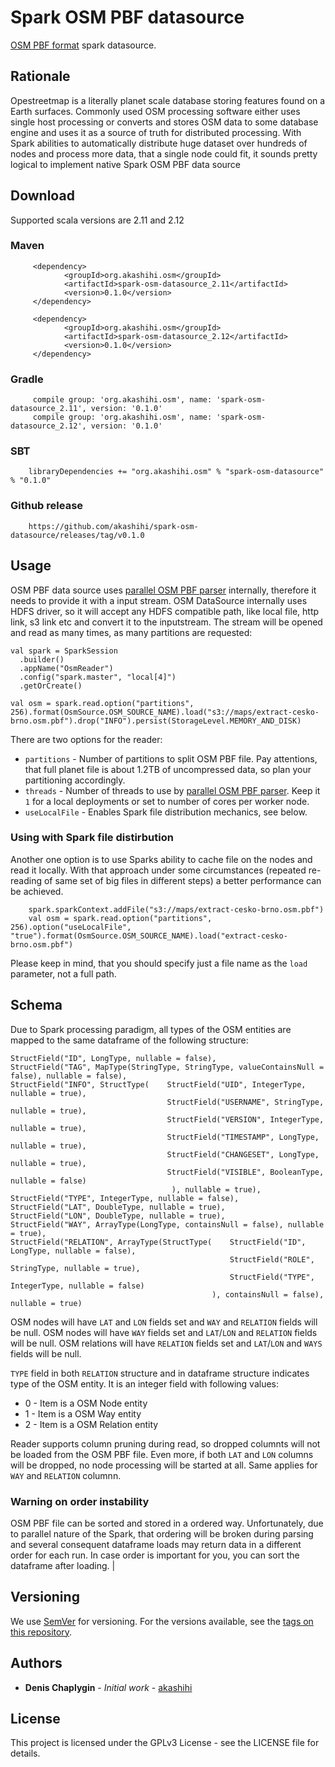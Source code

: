 # Spark OSM PBF datasource

[OSM PBF format](https://wiki.openstreetmap.org/wiki/PBF_Format) spark datasource.

## Rationale

Opestreetmap is a literally planet scale database storing features found on a Earth surfaces. Commonly used OSM processing software
either uses single host processing or converts and stores OSM data to some database engine and uses it as a source of truth for distributed
processing. With Spark abilities to automatically distribute huge dataset over hundreds of nodes and process more data, that a
single node could fit, it sounds pretty logical to implement native Spark OSM PBF data source  
## Download

Supported scala versions are 2.11 and 2.12

### Maven 
        
         <dependency>
                <groupId>org.akashihi.osm</groupId>
                <artifactId>spark-osm-datasource_2.11</artifactId>
                <version>0.1.0</version>
         </dependency>

         <dependency>
                <groupId>org.akashihi.osm</groupId>
                <artifactId>spark-osm-datasource_2.12</artifactId>
                <version>0.1.0</version>
         </dependency>
        
### Gradle

         compile group: 'org.akashihi.osm', name: 'spark-osm-datasource_2.11', version: '0.1.0'
         compile group: 'org.akashihi.osm', name: 'spark-osm-datasource_2.12', version: '0.1.0'
        
### SBT 
                        
        libraryDependencies += "org.akashihi.osm" % "spark-osm-datasource" % "0.1.0"
        
### Github release

        https://github.com/akashihi/spark-osm-datasource/releases/tag/v0.1.0
        
## Usage                
        
OSM PBF data source uses [parallel OSM PBF parser](https://github.com/akashihi/parallelpbf) internally, therefore it needs to provide
it with a input stream. OSM DataSource internally uses HDFS driver, so it will accept any HDFS compatible path, like local
file, http link, s3 link etc and convert it to the inputstream. The stream will be opened and read as many times, as many
partitions are requested:

    val spark = SparkSession
      .builder()
      .appName("OsmReader")
      .config("spark.master", "local[4]")
      .getOrCreate()

    val osm = spark.read.option("partitions", 256).format(OsmSource.OSM_SOURCE_NAME).load("s3://maps/extract-cesko-brno.osm.pbf").drop("INFO").persist(StorageLevel.MEMORY_AND_DISK)
    
There are two options for the reader:

* `partitions` - Number of partitions to split OSM PBF file. Pay attentions, that full planet file is about 1.2TB of uncompressed data, so plan
your partitioning accordingly.
* `threads` - Number of threads to use by [parallel OSM PBF parser](https://github.com/akashihi/parallelpbf). Keep it
`1` for a local deployments or set to number of cores per worker node.
* `useLocalFile` - Enables Spark file distribution mechanics, see below.

### Using with Spark file distirbution 

Another one option is to use Sparks ability to cache file on the nodes and read it locally. With that approach under some circumstances (repeated re-reading
of same set of big files in different steps) a better performance can be achieved.

        spark.sparkContext.addFile("s3://maps/extract-cesko-brno.osm.pbf")
        val osm = spark.read.option("partitions", 256).option("useLocalFile", "true").format(OsmSource.OSM_SOURCE_NAME).load("extract-cesko-brno.osm.pbf")
        
Please keep in mind, that you should specify just a file name as the `load` parameter, not a full path.
        
## Schema

Due to Spark processing paradigm, all types of the OSM entities are mapped to the same dataframe of the following structure:

    StructField("ID", LongType, nullable = false),
    StructField("TAG", MapType(StringType, StringType, valueContainsNull = false), nullable = false),
    StructField("INFO", StructType(    StructField("UID", IntegerType, nullable = true),
                                       StructField("USERNAME", StringType, nullable = true),
                                       StructField("VERSION", IntegerType, nullable = true),
                                       StructField("TIMESTAMP", LongType, nullable = true),
                                       StructField("CHANGESET", LongType, nullable = true),
                                       StructField("VISIBLE", BooleanType, nullable = false)
                                        ), nullable = true),
    StructField("TYPE", IntegerType, nullable = false),
    StructField("LAT", DoubleType, nullable = true),
    StructField("LON", DoubleType, nullable = true),
    StructField("WAY", ArrayType(LongType, containsNull = false), nullable = true),
    StructField("RELATION", ArrayType(StructType(    StructField("ID", LongType, nullable = false),
                                                     StructField("ROLE", StringType, nullable = true),
                                                     StructField("TYPE", IntegerType, nullable = false)
                                                 ), containsNull = false), nullable = true)

OSM nodes will have `LAT` and `LON` fields set and `WAY` and `RELATION` fields will be null.
OSM nodes will have `WAY` fields set and `LAT`/`LON` and `RELATION` fields will be null.
OSM relations will have `RELATION` fields set and `LAT`/`LON` and `WAYS` fields will be null.

`TYPE` field in both `RELATION` structure and in dataframe structure indicates type of the OSM entity. It is an
integer field with following values:

* 0 - Item is a OSM Node entity
* 1 - Item is a OSM Way entity
* 2 - Item is a OSM Relation entity

Reader supports column pruning during read, so dropped columnts will not be loaded from the OSM PBF file. Even more,
if both `LAT` and `LON` columns will be dropped, no node processing will be started at all. Same applies for
`WAY` and `RELATION` columnn.

### Warning on order instability

OSM PBF file can be sorted and stored in a ordered way. Unfortunately, due to parallel nature of the Spark, that 
ordering will be broken during parsing and several consequent dataframe loads may return data in a different order for 
each run. In case order is important for you, you can sort the dataframe after loading. 
                          |

## Versioning

We use [SemVer](http://semver.org/) for versioning. For the versions available, see the [tags on this repository](https://github.com/akashihi/spark-osm-reader/tags). 

## Authors

* **Denis Chaplygin** - *Initial work* - [akashihi](https://github.com/akashihi)

## License

This project is licensed under the GPLv3 License - see the LICENSE file for details.